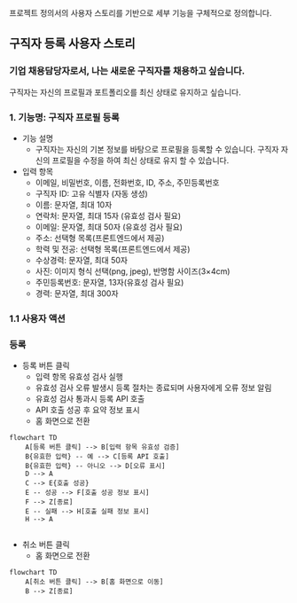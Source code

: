 프로젝트 정의서의 사용자 스토리를 기반으로 세부 기능을 구체적으로 정의합니다.

## 구직자 등록 사용자 스토리

### 기업 채용담당자로서, 나는 새로운 구직자를 채용하고 싶습니다. 
구직자는 자신의 프로필과 포트폴리오를 최신 상태로 유지하고 싶습니다.

### 1. 기능명: 구직자 프로필 등록

- 기능 설명
    - 구직자는 자신의 기본 정보를 바탕으로 프로필을 등록할 수 있습니다. 구직자 자신의 프로필을 수정을 하여 최신 상태로 유지 할 수 있습니다.
- 입력 항목
    - 이메일, 비밀번호, 이름, 전화번호, ID, 주소, 주민등록번호
    - 구직자 ID: 고유 식별자 (자동 생성)
    - 이름: 문자열, 최대 10자
    - 연락처: 문자열, 최대 15자 (유효성 검사 필요)
    - 이메일: 문자열, 최대 50자 (유효성 검사 필요)
    - 주소: 선택형 목록(프론트엔드에서 제공)
    - 학력 및 전공: 선택형 목록(프론트엔드에서 제공)
    - 수상경력: 문자열, 최대 50자
    - 사진: 이미지 형식 선택(png, jpeg), 반명함 사이즈(3×4cm)
    - 주민등록번호: 문자열, 13자(유효성 검사 필요)
    - 경력: 문자열, 최대 300자
    

### 1.1 사용자 액션

### 등록

- 등록 버튼 클릭
    - 입력 항목 유효성 검사 실행
    - 유효성 검사 오류 발생시 등록 절차는 종료되며 사용자에게 오류 정보 알림
    - 유효성 검사 통과시 등록 API 호출
    - API 호출 성공 후 요약 정보 표시
    - 홈 화면으로 전환

```mermaid
flowchart TD
    A[등록 버튼 클릭] --> B[입력 항목 유효성 검증]
    B{유효한 입력} -- 예 --> C[등록 API 호출]
    B{유효한 입력} -- 아니오 --> D[오류 표시]
    D --> A
    C --> E{호출 성공}
    E -- 성공 --> F[호출 성공 정보 표시]
    F --> Z[종료]
    E -- 실패 --> H[호출 실패 정보 표시]
    H --> A
    

```

- 취소 버튼 클릭
    - 홈 화면으로 전환

```mermaid
flowchart TD
    A[취소 버튼 클릭] --> B[홈 화면으로 이동]
    B --> Z[종료]

```